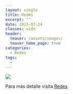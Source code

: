 ```yaml
---
layout: single
title: Redes
excerpt: ""
date: 2023-07-24
classes: wide
header:
  teaser: /assets/images/
  teaser_home_page: true
categories:
  - Redes
tags:
  - 
---
```


![](/assets/images/)

Para más detalle visita [Redes](https://4rleking.github.io/redes.hithub.io/)